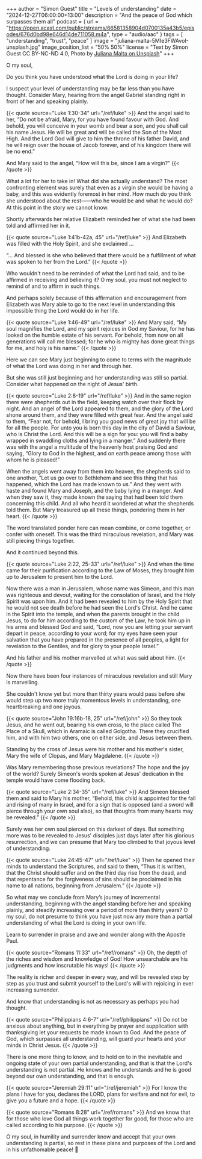 +++
author = "Simon Guest"
title = "Levels of understanding"
date = "2024-12-27T06:00:00+13:00"
description = "And the peace of God which surpasses them all"
podcast = { url = "https://open.acast.com/public/streams/66581358904d0700135a43b5/episodes/676d0bd98e646d14de711058.m4a", type = "audio/aac" }
tags = [ "understanding", "trust", "peace" ]
image = "juliana-malta-5MIe3FWAvoI-unsplash.jpg"
image_position_list = "50% 50%"
license = "Text by Simon Guest CC BY-NC-ND 4.0, Photo by [Juliana Malta on Unsplash](https://unsplash.com/photos/woman-standing-on-concrete-balustrade-inside-building-5MIe3FWAvoI)"
+++

O my soul,

Do you think you have understood what the Lord is doing in your life?

I suspect your level of understanding may be far less than you have thought. Consider Mary, hearing from the angel Gabriel standing right in front of her and speaking plainly.

{{< quote source="Luke 1:30-34" url="/ref/luke" >}}
And the angel said to her, “Do not be afraid, Mary, for you have found favour with God. And behold, you will conceive in your womb and bear a son, and you shall call his name Jesus. He will be great and will be called the Son of the Most High. And the Lord God will give to him the throne of his father David, and he will reign over the house of Jacob forever, and of his kingdom there will be no end.”

And Mary said to the angel, “How will this be, since I am a virgin?”⁠
{{< /quote >}}

What a lot for her to take in! What did she actually understand? The most confronting element was surely that even as a virgin she would be having a baby, and this was evidently foremost in her mind. How much do you think she understood about the rest⸺who he would be and what he would do? At this point in the story we cannot know.

Shortly afterwards her relative Elizabeth reminded her of what she had been told and affirmed her in it.

{{< quote source="Luke 1:41b-42a, 45" url="/ref/luke" >}}
And Elizabeth was filled with the Holy Spirit, and she exclaimed ...

“... And blessed is she who believed that there would be a fulfillment of what was spoken to her from the Lord.”
{{< /quote >}}

Who wouldn't need to be reminded of what the Lord had said, and to be affirmed in receiving and believing it? O my soul, you must not neglect to remind of and to affirm in such things.

And perhaps solely because of this affirmation and encouragement from Elizabeth was Mary able to go to the next level in understanding this impossible thing the Lord would do in her life.

{{< quote source="Luke 1:46-49" url="/ref/luke" >}}
And Mary said, “My soul magnifies the Lord, and my spirit rejoices in God my Saviour, for he has looked on the humble estate of his servant. For behold, from now on all generations will call me blessed; for he who is mighty has done great things for me, and holy is his name.”
{{< /quote >}}

Here we can see Mary just beginning to come to terms with the magnitude of what the Lord was doing in her and through her.

But she was still just beginning and her understanding was still so partial. Consider what happened on the night of Jesus' birth.

{{< quote source="Luke 2:8-19" url="/ref/luke" >}}
And in the same region there were shepherds out in the field, keeping watch over their flock by night. And an angel of the Lord appeared to them, and the glory of the Lord shone around them, and they were filled with great fear. And the angel said to them, “Fear not, for behold, I bring you good news of great joy that will be for all the people. For unto you is born this day in the city of David a Saviour, who is Christ the Lord. And this will be a sign for you: you will find a baby wrapped in swaddling cloths and lying in a manger.” And suddenly there was with the angel a multitude of the heavenly host praising God and saying, “Glory to God in the highest, and on earth peace among those with whom he is pleased!”

When the angels went away from them into heaven, the shepherds said to one another, “Let us go over to Bethlehem and see this thing that has happened, which the Lord has made known to us.” And they went with haste and found Mary and Joseph, and the baby lying in a manger. And when they saw it, they made known the saying that had been told them concerning this child. And all who heard it wondered at what the shepherds told them. But Mary treasured up all these things, pondering them in her heart.
{{< /quote >}}

The word translated ponder here can mean combine, or come together, or confer with oneself. This was the third miraculous revelation, and Mary was still piecing things together.

And it continued beyond this.

{{< quote source="Luke 2:22, 25-33" url="/ref/luke" >}}
And when the time came for their purification according to the Law of Moses, they brought him up to Jerusalem to present him to the Lord.

Now there was a man in Jerusalem, whose name was Simeon, and this man was righteous and devout, waiting for the consolation of Israel, and the Holy Spirit was upon him. And it had been revealed to him by the Holy Spirit that he would not see death before he had seen the Lord's Christ. And he came in the Spirit into the temple, and when the parents brought in the child Jesus, to do for him according to the custom of the Law, he took him up in his arms and blessed God and said, “Lord, now you are letting your servant depart in peace, according to your word; for my eyes have seen your salvation that you have prepared in the presence of all peoples, a light for revelation to the Gentiles, and for glory to your people Israel.”

And his father and his mother marvelled at what was said about him.
{{< /quote >}}

Now there have been four instances of miraculous revelation and still Mary is marvelling.

She couldn't know yet but more than thirty years would pass before she would step up two more truly momentous levels in understanding, one heartbreaking and one joyous.

{{< quote source="John 19:16b-18, 25" url="/ref/john" >}}
So they took Jesus, and he went out, bearing his own cross, to the place called The Place of a Skull, which in Aramaic is called Golgotha. There they crucified him, and with him two others, one on either side, and Jesus between them.

Standing by the cross of Jesus were his mother and his mother's sister, Mary the wife of Clopas, and Mary Magdalene.
{{< /quote >}}

Was Mary remembering those previous revelations? The hope and the joy of the world? Surely Simeon's words spoken at Jesus' dedication in the temple would have come flooding back.

{{< quote source="Luke 2:34-35" url="/ref/luke" >}}
And Simeon blessed them and said to Mary his mother, “Behold, this child is appointed for the fall and rising of many in Israel, and for a sign that is opposed (and a sword will pierce through your own soul also), so that thoughts from many hearts may be revealed.”
{{< /quote >}}

Surely was her own soul pierced on this darkest of days. But something more was to be revealed to Jesus' disciples just days later after his glorious resurrection, and we can presume that Mary too climbed to that joyous level of understanding.

{{< quote source="Luke 24:45-47" url="/ref/luke" >}}
Then he opened their minds to understand the Scriptures, and said to them, “Thus it is written, that the Christ should suffer and on the third day rise from the dead, and that repentance for the forgiveness of sins should be proclaimed in his name to all nations, beginning from Jerusalem.”
{{< /quote >}}

So what may we conclude from Mary’s journey of incremental understanding, beginning with the angel standing before her and speaking plainly, and steadily increasing over a period of more than thirty years? O my soul, do not presume to think you have just now any more than a partial understanding of what the Lord is doing in your own life.

Learn to surrender in praise and awe and wonder along with the Apostle Paul.

{{< quote source="Romans 11:33" url="/ref/romans" >}}
Oh, the depth of the riches and wisdom and knowledge of God! How unsearchable are his judgments and how inscrutable his ways!
{{< /quote >}}

The reality is richer and deeper in every way, and will be revealed step by step as you trust and submit yourself to the Lord's will with rejoicing in ever increasing surrender.

And know that understanding is not as necessary as perhaps you had thought.

{{< quote source="Philippians 4:6-7" url="/ref/philippians" >}}
Do not be anxious about anything, but in everything by prayer and supplication with thanksgiving let your requests be made known to God. And the peace of God, which surpasses all understanding, will guard your hearts and your minds in Christ Jesus.
{{< /quote >}}

There is one more thing to know, and to hold on to in the inevitable and ongoing state of your own partial understanding, and that is that the Lord's understanding is not partial. He knows and he understands and he is good beyond our own understanding, and that is enough.

{{< quote source="Jeremiah 29:11" url="/ref/jeremiah" >}}
For I know the plans I have for you, declares the LORD, plans for welfare and not for evil, to give you a future and a hope.
{{< /quote >}}

{{< quote source="Romans 8:28" url="/ref/romans" >}}
And we know that for those who love God all things work together for good, for those who are called according to his purpose.
{{< /quote >}}

O my soul, in humility and surrender know and accept that your own understanding is partial, so rest in these plans and purposes of the Lord and in his unfathomable peace! 🙏
